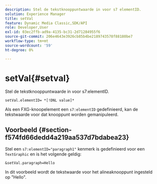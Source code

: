 ```yaml
---
description: Stel de tekstknooppuntwaarde in voor s7 elementID.
solution: Experience Manager
title: setVal
feature: Dynamic Media Classic,SDK/API
role: Developer,User
exl-id: 03ec2ffb-ad9a-4135-bc31-2d71284955f6
source-git-commit: 206e4643e3926cb85b4be2189743578f88180be7
workflow-type: tm+mt
source-wordcount: '59'
ht-degree: 0%

---
```


# setVal{#setval}

Stel de tekstknooppuntwaarde in voor s7:elementID.

`setVal.elementID= *[!DNL value]*`

Als een FXG-knoopelement een `s7:elementID` gedefinieerd, kan de tekstwaarde voor dat knooppunt worden gemanipuleerd.

## Voorbeeld {#section-f574fd66dedd4a219aa537d7bdabea23}

Stel een `s7:elementID="paragraph1"` kenmerk is gedefinieerd voor een `TextGraphic` en is het volgende geldig:

`&setVal.paragraph=Hello`

In dit voorbeeld wordt de tekstwaarde voor het alineaknooppunt ingesteld op &quot;Hello&quot;.
